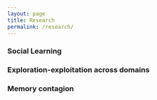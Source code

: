 ```yaml
---
layout: page
title: Research
permalink: /research/
---
```


### Social Learning

### Exploration-exploitation across domains

### Memory contagion
